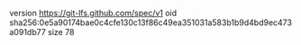 version https://git-lfs.github.com/spec/v1
oid sha256:0e5a90174bae0c4cfe130c13f86c49ea351031a583b1b9d4bd9ec473a091db77
size 78
